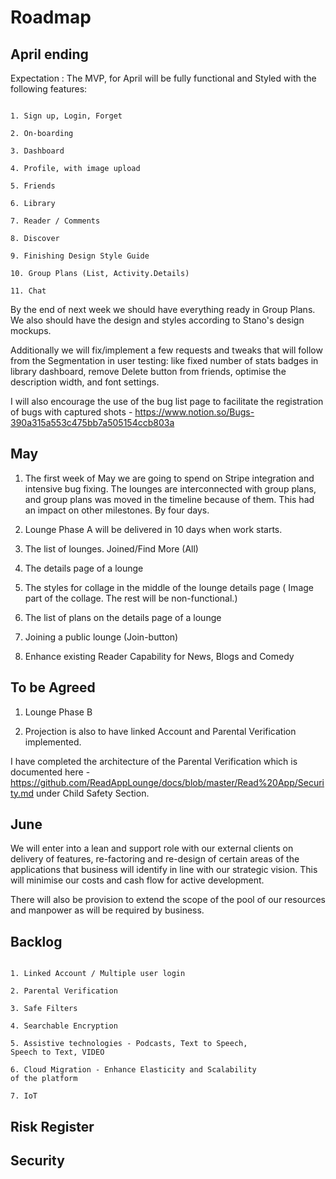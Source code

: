
# Roadmap


## April ending

Expectation : The MVP, for  April  will be fully functional and Styled with  the following features:

``` 

1. Sign up, Login, Forget

2. On-boarding

3. Dashboard

4. Profile, with image upload

5. Friends

6. Library

7. Reader / Comments

8. Discover

9. Finishing Design Style Guide

10. Group Plans (List, Activity.Details)

11. Chat

```

By the end of  next week we should have everything ready in Group Plans. We also should have the design and styles according to Stano's design mockups.

Additionally we will fix/implement a few requests and tweaks that will follow from the Segmentation in user testing: like fixed number of stats badges in library dashboard, remove Delete button from friends, optimise the description width, and font settings.

I will also encourage the use of the bug list page to facilitate the registration of bugs with captured shots -   https://www.notion.so/Bugs-390a315a553c475bb7a505154ccb803a


## May

1. The first week of May we are going to spend on Stripe integration and intensive bug fixing.  The lounges are interconnected with group plans, and  group plans was moved in the timeline because of them. This had an impact on other milestones. By four days.

2. Lounge Phase A will be delivered in 10 days when work starts. 

3. The list of lounges. Joined/Find More (All)

4. The details page of a lounge

5. The styles for collage in the middle of the lounge details page ( Image part of the collage. The rest will be non-functional.) 

6. The list of plans on the details page of a lounge

7. Joining a public lounge (Join-button)

8. Enhance existing Reader Capability for News, Blogs and  Comedy


## To be Agreed

1. Lounge Phase B

2. Projection is also to have linked Account and Parental Verification implemented.

I have completed  the architecture of the Parental Verification which is documented here - https://github.com/ReadAppLounge/docs/blob/master/Read%20App/Security.md  under Child Safety Section.



## June

We will enter into a lean and support role with our external clients on delivery of features, re-factoring and re-design of certain areas of the applications that business will identify in line with our strategic vision. This will minimise our costs and cash flow for active development. 

There will also be provision to extend the scope of the pool of our resources and manpower as will be required by business.


## Backlog

```

1. Linked Account / Multiple user login

2. Parental Verification

3. Safe Filters

4. Searchable Encryption

5. Assistive technologies - Podcasts, Text to Speech, 
Speech to Text, VIDEO

6. Cloud Migration - Enhance Elasticity and Scalability 
of the platform

7. IoT 

```


## Risk Register



## Security




